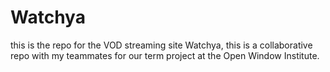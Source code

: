 # Watchya
this is the repo for the VOD streaming site Watchya, this is a collaborative repo with my teammates for our term project at the Open Window Institute.
